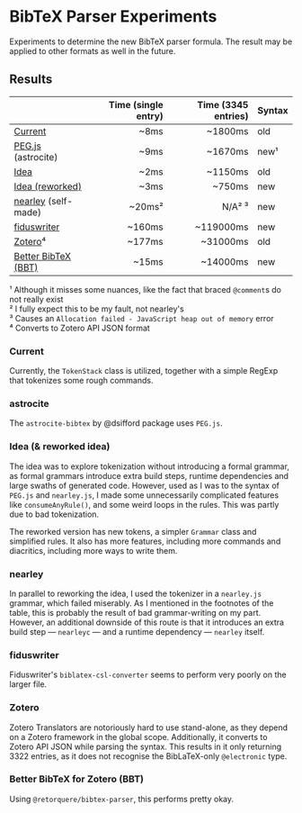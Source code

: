 # BibTeX Parser Experiments

Experiments to determine the new BibTeX parser formula. The result may be applied
to other formats as well in the future.

## Results

|                                       | Time (single entry) | Time (3345 entries) | Syntax |
|---------------------------------------|--------------------:|--------------------:|--------|
| [Current](/src/current)               |                ~8ms |             ~1800ms | old    |
| [PEG.js](/src/astrocite) (astrocite)  |                ~9ms |             ~1670ms | new¹   |
| [Idea](/src/idea)                     |                ~2ms |             ~1150ms | old    |
| [Idea (reworked)](/src/idea-reworked) |                ~3ms |              ~750ms | new    |
| [nearley](/src/nearley) (self-made)   |              ~20ms² |              N/A² ³ | new    |
| [fiduswriter](/src/fiduswriter)       |              ~160ms |           ~119000ms | new    |
| [Zotero](/src/zotero)⁴                |              ~177ms |            ~31000ms | old    |
| [Better BibTeX (BBT)](/src/btt)       |               ~15ms |            ~14000ms | new    |

¹ Although it misses some nuances, like the fact that braced `@comment`s do not really exist  
² I fully expect this to be my fault, not nearley's  
³ Causes an `Allocation failed - JavaScript heap out of memory` error  
⁴ Converts to Zotero API JSON format

### Current

Currently, the `TokenStack` class is utilized, together with a simple RegExp that
tokenizes some rough commands.

### astrocite

The `astrocite-bibtex` by @dsifford package uses `PEG.js`.

### Idea (& reworked idea)

The idea was to explore tokenization without introducing a formal grammar, as
formal grammars introduce extra build steps, runtime dependencies and large swaths
of generated code. However, used as I was to the syntax of `PEG.js` and `nearley.js`,
I made some unnecessarily complicated features like `consumeAnyRule()`, and some
weird loops in the rules. This was partly due to bad tokenization.

The reworked version has new tokens, a simpler `Grammar` class and simplified
rules. It also has more features, including more commands and diacritics, including
more ways to write them.

### nearley

In parallel to reworking the idea, I used the tokenizer in a `nearley.js` grammar,
which failed miserably. As I mentioned in the footnotes of the table, this is
probably the result of bad grammar-writing on my part. However, an additional
downside of this route is that it introduces an extra build step — `nearleyc` —
and a runtime dependency — `nearley` itself.

### fiduswriter

Fiduswriter's `biblatex-csl-converter` seems to perform very poorly on the larger
file.

### Zotero

Zotero Translators are notoriously hard to use stand-alone, as they depend on a
Zotero framework in the global scope. Additionally, it converts to Zotero API JSON
while parsing the syntax. This results in it only returning 3322 entries, as it
does not recognise the BibLaTeX-only `@electronic` type.

### Better BibTeX for Zotero (BBT)

Using `@retorquere/bibtex-parser`, this performs pretty okay.
